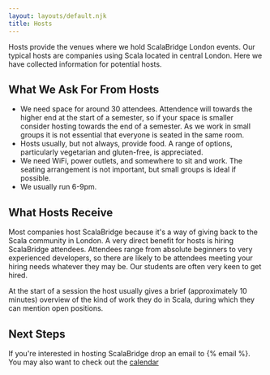 ```yaml
---
layout: layouts/default.njk
title: Hosts
---
```

Hosts provide the venues where we hold ScalaBridge London events. Our typical hosts are companies using Scala located in central London. Here we have collected information for potential hosts.


## What We Ask For From Hosts

- We need space for around 30 attendees. Attendence will towards the higher end at the start of a semester, so if your space is smaller consider hosting towards the end of a semester. As we work in small groups it is not essential that everyone is seated in the same room.
- Hosts usually, but not always, provide food. A range of options, particularly vegetarian and gluten-free, is appreciated.
- We need WiFi, power outlets, and somewhere to sit and work. The seating arrangement is not important, but small groups is ideal if possible.
- We usually run 6-9pm.


## What Hosts Receive

Most companies host ScalaBridge because it's a way of giving back to the Scala community in London. A very direct benefit for hosts is hiring ScalaBridge attendees. Attendees range from absolute beginners to very experienced developers, so there are likely to be attendees meeting your hiring needs whatever they may be. Our students are often very keen to get hired.

At the start of a session the host usually gives a brief (approximately 10 minutes) overview of the kind of work they do in Scala, during which they can mention open positions.


## Next Steps

If you're interested in hosting ScalaBridge drop an email to {% email %}. You may also want to check out the [calendar](/calendar)
